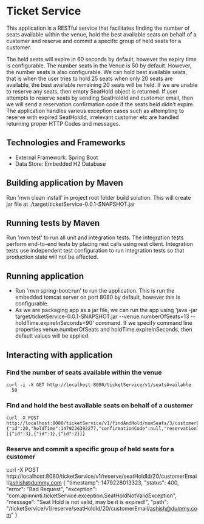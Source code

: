 # Ticket Service

This application is a RESTful service that facilitates finding the number of seats available within the venue, hold the best available 
seats on behalf of a customer and reserve and commit a specific group of held seats for a customer.

The held seats will expire in 60 seconds by default, however the expiry time is configurable. The number seats in the Venue is 50 by default.
However, the number seats is also configurable. We can hold best available seats,
that is when the user tries to hold 25 seats when only 20 seats are available, the best available remaining 20 seats will be held.
If we are unable to reserve any seats, then empty SeatHold object is returned. If user attempts to reserve seats by sending 
SeatHoldId and customer email, then we will send a reservation confirmation code if the seats held didn't expire. 
The application handles various exception cases such as attempting to reserve with expired SeatHoldId, irrelevant customer etc 
are handled returning proper HTTP Codes and messages.


## Technologies and Frameworks

- External Framework: Spring Boot
- Data Store: Embedded H2 Database

## Building application by Maven

Run 'mvn clean install' in project root folder build solution. This will create jar file at ./target/ticketService-0.0.1-SNAPSHOT.jar

## Running tests by Maven

Run 'mvn test' to run all unit and integration tests. The integration tests perform end-to-end tests by placing rest calls using rest client.
Integration tests  use independent test configuration to run integration tests so that production state will not be affected.

## Running application

- Run 'mvn spring-boot:run' to run the application. This is run the embedded tomcat server on port 8080 by default, however this is configurable.
- As we are packaging app as a jar file, we can run the app using 'java -jar target/ticketService-0.0.1-SNAPSHOT.jar --venue.numberOfSeats=13 --holdTime.expireInSeconds=90' command.
  If we specify command line properties venue.numberOfSeats and holdTime.expireInSeconds, then default values will be applied. 

## Interacting with application
### Find the number of seats available within the venue    

    curl -i -X GET http://localhost:8080/ticketService/v1/seatsAvailable
      50 
### Find and hold the best available seats on behalf of a customer
    curl -X POST http://localhost:8080/ticketService/v1/findAndHold/numSeats/3/customerEmail/ashish@dummy.com
    {"id":20,"holdTime":1479226392277,"confirmationCode":null,"reservationTime":null,"seats":[{"id":3},{"id":1},{"id":2}]}
### Reserve and commit a specific group of held seats for a customer
curl -X POST http://localhost:8080/ticketService/v1/reserve/seatHoldId/20/customerEmail/ashish@dummy.com
{
  "timestamp": 1479228013323,
  "status": 400,
  "error": "Bad Request",
  "exception": "com.apinninti.ticketService.exception.SeatHoldNotValidException",
  "message": "Seat Hold is not valid, may be it is expired!",
  "path": "/ticketService/v1/reserve/seatHoldId/20/customerEmail/ashish@dummy.com"
}

